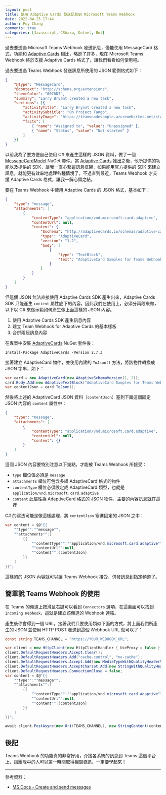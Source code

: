 ```yaml
---
layout: post
title: 使用 Adaptive Cards 發送訊息到 Microsoft Teams Webhook
date: 2022-04-25 17:44
author: Poy Chang
comments: true
categories: [Javascript, CSharp, Dotnet, Bot]
---
```


過去要透過 Microsoft Teams Webhook 發送訊息，僅能使用 MessageCard 格式，功能和 [Adaptive Cards](https://adaptivecards.io/) 相比，略遜了許多，現在 Microsoft Teams Webhook 終於支援 Adaptive Cards 格式了，讓我們看看如何使用吧。

過去要透過 Teams Webhook 發送訊息所使用的 JSON 範例格式如下：

```json
{
    "@type": "MessageCard",
    "@context": "http://schema.org/extensions",
    "themeColor": "0076D7",
    "summary": "Larry Bryant created a new task",
    "sections": [{
        "activityTitle": "Larry Bryant created a new task",
        "activitySubtitle": "On Project Tango",
        "activityImage": "https://teamsnodesample.azurewebsites.net/static/img/image5.png",
        "facts": [
            { "name": "Assigned to", "value": "Unassigned" },
            { "name": "Status", "value": "Not started" }
        ]
    }]
}
```

以前我為了要方便自己使用 C# 來產生這樣的 JSON 資料，做了一個 [MessageCardModel](https://www.nuget.org/packages/MessageCardModel) NuGet 套件。當 [Adaptive Cards](https://adaptivecards.io/) 推出之後，他所提供的功能以及提供的 SDK，讓我一直心繫這訊息框架，如果能用官方提供的 SDK 來建立訊息，就能更有效率地處理各種情境了，不過直到最近，Teams Webhook 才支援 Adaptive Cards 格式，讓我一解心頭之結。

要在 Teams Webhook 中使用 Adaptive Cards 的 JSON 格式，基本如下：

```json
{
    "type": "message",
    "attachments": [
        {
            "contentType": "application/vnd.microsoft.card.adaptive",
            "contentUrl": null,
            "content": {
                "$schema": "http://adaptivecards.io/schemas/adaptive-card.json",
                "type": "AdaptiveCard",
                "version": "1.2",
                "body": [
                    {
                        "type": "TextBlock",
                        "text": "AdaptiveCard Samples for Teams Webhook",
                    }
                ]
            }
        }
    ]
}
```

但這個 JSON 無法直接使用 Adaptive Cards SDK 產生出來，Adaptive Cards SDK 只能產生 `content` 屬性底下的內容，因此我們在使用上，必須分兩段來做，以下以 C# 來做示範如何產生像上面這樣的 JSON 內容。

1. 使用 Adaptive Cards SDK 產生訊息內容
2. 建立 Team Webhook for Adaptive Cards 的基本樣板
3. 合併兩段訊息內容

在專案中安裝 [AdaptiveCards](https://www.nuget.org/packages/AdaptiveCards/) NuGet 套件後：

```
Install-Package AdaptiveCards -Version 2.7.3
```

接著建立 AdaptiveCard 物件，並使用內建的 `ToJson()` 方法，將該物件轉換成 JSON 字串，如下：

```csharp
var card = new AdaptiveCard(new AdaptiveSchemaVersion(1, 2));
card.Body.Add(new AdaptiveTextBlock("AdaptiveCard Samples for Teams Webhook"));
var contentJson = card.ToJson();
```

然後將上述的 AdaptiveCard JSON 資料（`contentJson`）塞到下面這個固定 JSON 內容的 `content` 屬性中：

```json
{
    "type": "message",
    "attachments": [
        {
            "contentType": "application/vnd.microsoft.card.adaptive",
            "contentUrl": null,
            "content": {}
        }
    ]
}
```

這個 JSON 內容要特別注意以下幾點，才能被 Teams Webhook 所接受：

- `type` 欄位值必須是 `message`
- `attachments` 欄位可包含多組 AdaptiveCard 格式的物件
- `contentType` 欄位必須設定成 AdaptiveCard 類型，也就是 `application/vnd.microsoft.card.adaptive`
- `content` 此屬性為 AdaptiveCard 格式的 JSON 物件，主要的內容訊息就在這裡

C# 的寫法可能是像這樣處理，將 `contentJson` 塞進固定的 JSON 之中：

```csharp
var content = $@"{{
    ""type"":""message"",
    ""attachments"":[
        {{
            ""contentType"":""application/vnd.microsoft.card.adaptive"",
            ""contentUrl"":null,
            ""content"":{contentJson}
        }}
    ]
}}";
```

這樣的的 JSON 內容就可以讓 Teams Webhook 接受，併發訊息到指定頻道了。

## 簡單說 Teams Webhook 的使用

在 Teams 的頻道上按滑鼠右鍵可以看到 `Connectors` 選項，在這裏面可以找到 `Incoming Webhook`，這就是建立該頻道的 Webhook 連結。

產生後你會得到一個 URL，接著我們只要使用類似下面的方式，將上面我們所產生的 JSON 並使用 HTTP POST 發送到這個 Webhook URL 就可以了：

```csharp
const string TEAMS_CHANNEL = "https://YOUR_WEBHOOK_URL";

var client = new HttpClient(new HttpClientHandler { UseProxy = false });
client.DefaultRequestHeaders.Accept.Clear();
client.DefaultRequestHeaders.Add("cache-control", "no-cache");
client.DefaultRequestHeaders.Accept.Add(new MediaTypeWithQualityHeaderValue("application/json"));
client.DefaultRequestHeaders.AcceptCharset.Add(new StringWithQualityHeaderValue("utf-8"));
client.DefaultRequestHeaders.ConnectionClose = false;
var content = $@"{{
    ""type"":""message"",
    ""attachments"":[
        {{
            ""contentType"":""application/vnd.microsoft.card.adaptive"",
            ""contentUrl"":null,
            ""content"":{contentJson}
        }}
    ]
}}";

await client.PostAsync(new Uri(TEAMS_CHANNEL), new StringContent(content, Encoding.UTF8, "application/json"));
```

## 後記

Teams Webhook 的功能真的非常好用，介接各系統的訊息到 Teams 這個平台上，讓團隊中的人可以第一時間取得相關資訊，一定要學起來！

----------

參考資料：

* [MS Docs - Create and send messages](https://docs.microsoft.com/en-us/microsoftteams/platform/webhooks-and-connectors/how-to/connectors-using?tabs=cURL#send-adaptive-cards-using-an-incoming-webhook?WT.mc_id=DT-MVP-5003022)
